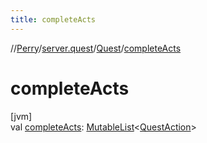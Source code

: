 ```yaml
---
title: completeActs
---
```

//[Perry](../../../index.html)/[server.quest](../index.html)/[Quest](index.html)/[completeActs](complete-acts.html)



# completeActs



[jvm]\
val [completeActs](complete-acts.html): [MutableList](https://kotlinlang.org/api/latest/jvm/stdlib/kotlin.collections/-mutable-list/index.html)<[QuestAction](../-quest-action/index.html)>





